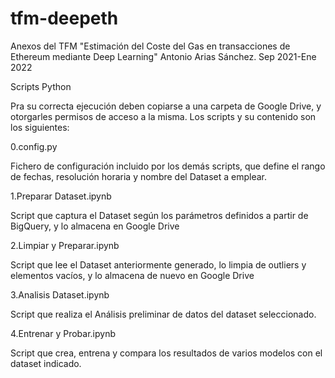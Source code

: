 # tfm-deepeth
Anexos del TFM
"Estimación del Coste del Gas en transacciones de Ethereum mediante Deep Learning" 
Antonio Arias Sánchez. Sep 2021-Ene 2022

Scripts Python

Pra su correcta ejecución deben copiarse a una carpeta de Google Drive, y otorgarles permisos de acceso a la misma. Los scripts y su contenido son los siguientes:

0.config.py

Fichero de configuración incluido por los demás scripts, que define el rango de fechas, resolución horaria y nombre del Dataset a emplear.

1.Preparar Dataset.ipynb

Script que captura el Dataset según los parámetros definidos a partir de BigQuery, y lo almacena en Google Drive

2.Limpiar y Preparar.ipynb

Script que lee el Dataset anteriormente generado, lo limpia de outliers y elementos vacíos, y lo almacena de nuevo en Google Drive

3.Analisis Dataset.ipynb

Script que realiza el Análisis preliminar de datos del dataset seleccionado.

4.Entrenar y Probar.ipynb

Script que crea, entrena y compara los resultados de varios modelos con el dataset indicado.
